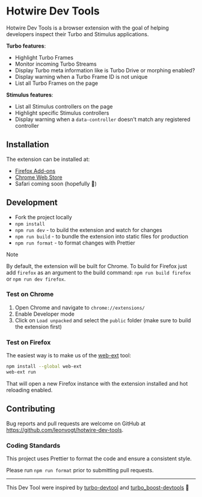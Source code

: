 # Hotwire Dev Tools

Hotwire Dev Tools is a browser extension with the goal of helping developers inspect their Turbo and Stimulus applications.

**Turbo features**:

- Highlight Turbo Frames
- Monitor incoming Turbo Streams
- Display Turbo meta information like is Turbo Drive or morphing enabled?
- Display warning when a Turbo Frame ID is not unique
- List all Turbo Frames on the page

**Stimulus features**:

- List all Stimulus controllers on the page
- Highlight specific Stimulus controllers
- Display warning when a `data-controller` doesn't match any registered controller

## Installation

The extension can be installed at:

- [Firefox Add-ons](https://addons.mozilla.org/en-US/firefox/addon/hotwire-dev-tools/)
- [Chrome Web Store](https://chrome.google.com/webstore/detail/hotwire-dev-tools/)
- Safari coming soon (hopefully 🙏)

## Development

- Fork the project locally
- `npm install`
- `npm run dev` - to build the extension and watch for changes
- `npm run build` - to bundle the extension into static files for production
- `npm run format` - to format changes with Prettier

> [!NOTE]  
> By default, the extension will be built for Chrome. To build for Firefox just add `firefox` as an argument to the build command: `npm run build firefox` or `npm run dev firefox`.

### Test on Chrome

1. Open Chrome and navigate to `chrome://extensions/`
2. Enable Developer mode
3. Click on `Load unpacked` and select the `public` folder (make sure to build the extension first)

### Test on Firefox

The easiest way is to make us of the [web-ext](https://extensionworkshop.com/documentation/develop/getting-started-with-web-ext/) tool:

```bash
npm install --global web-ext
web-ext run
```

That will open a new Firefox instance with the extension installed and hot reloading enabled.

## Contributing

Bug reports and pull requests are welcome on GitHub at https://github.com/leonvogt/hotwire-dev-tools.

### Coding Standards

This project uses Prettier to format the code and ensure a consistent style.

Please run `npm run format` prior to submitting pull requests.

---

This Dev Tool were inspired by [turbo-devtool](https://github.com/lcampanari/turbo-devtools) and [turbo_boost-devtools](https://github.com/hopsoft/turbo_boost-devtools) 🙌

